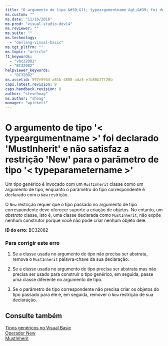 ```yaml
---
title: "O argumento de tipo &#39;&lt; typeargumentname &gt;&#39; foi declarado &#39;MustInherit&#39; e n&#227;o satisfaz a restri&#231;&#227;o &#39;New&#39; para o par&#226;metro de tipo &#39;&lt; typeparametername &gt;&#39; | Microsoft Docs"
ms.custom: ""
ms.date: "11/16/2016"
ms.prod: "visual-studio-dev14"
ms.reviewer: ""
ms.suite: ""
ms.technology: 
  - "devlang-visual-basic"
ms.tgt_pltfrm: ""
ms.topic: "article"
f1_keywords: 
  - "vbc32082"
  - "BC32082"
helpviewer_keywords: 
  - "BC32082"
ms.assetid: 597e5944-a61b-4858-ada5-efb80b27f26b
caps.latest.revision: 8
caps.handback.revision: 8
author: "stevehoag"
ms.author: "shoag"
manager: "wpickett"
---
```

# O argumento de tipo &#39;&lt; typeargumentname &gt;&#39; foi declarado &#39;MustInherit&#39; e n&#227;o satisfaz a restri&#231;&#227;o &#39;New&#39; para o par&#226;metro de tipo &#39;&lt; typeparametername &gt;&#39;
Um tipo genérico é invocado com um `MustInherit` classe como um argumento de tipo, enquanto o parâmetro do tipo correspondente é declarado com o `New` restrição.  
  
 O `New` restrição requer que o tipo passado no argumento de tipo correspondente deve oferecer suporte a criação de objetos. No entanto, um *abstrato* classe, isto é, uma classe declarada como `MustInherit`, não expõe nenhum construtor porque você não pode criar nenhum objeto dele.  
  
 **ID do erro:** BC32082  
  
### Para corrigir este erro  
  
1.  Se a classe usada no argumento de tipo não precisa ser abstrata, remova o `MustInherit` palavra\-chave da sua declaração.  
  
2.  Se a classe usada no argumento de tipo precisa ser abstrata mas não precisa ser usado para construir o tipo genérico, em seguida, passe uma classe diferente no argumento de tipo.  
  
3.  Se o parâmetro de tipo correspondente não precisa criar os objetos do tipo passado para ele e, em seguida, remover o `New` restrição de sua declaração.  
  
## Consulte também  
 [Tipos genéricos no Visual Basic](../../visual-basic/programming-guide/language-features/data-types/generic-types.md)   
 [Operador New](../../visual-basic/language-reference/operators/new-operator.md)   
 [MustInherit](../../visual-basic/language-reference/modifiers/mustinherit.md)